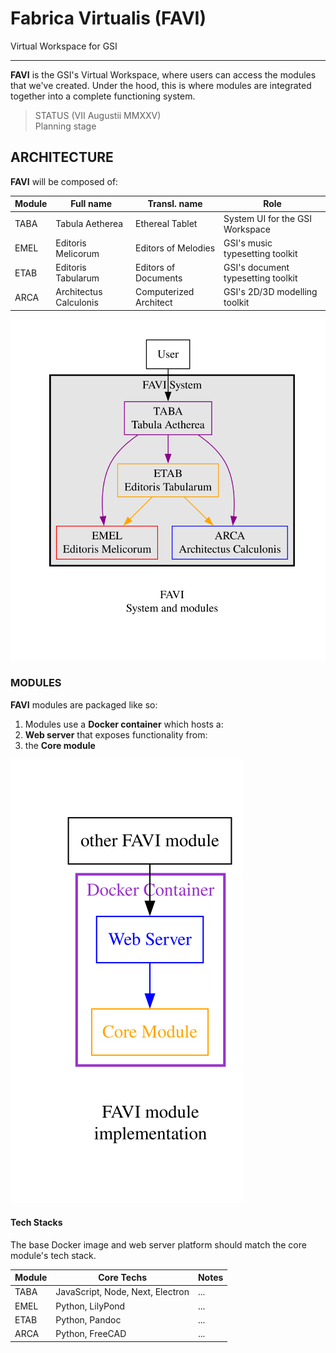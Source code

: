 # Fabrica Virtualis (FAVI)

Virtual Workspace for GSI

---

**FAVI** is the GSI's Virtual Workspace, where users can access the modules that we've created. Under the hood, this is where modules are integrated together into a complete functioning system.

> STATUS (VII Augustii MMXXV)  
Planning stage

## ARCHITECTURE

**FAVI** will be composed of:

| Module | Full name | Transl. name | Role |
| --- | --- | --- | --- |
| TABA | Tabula Aetherea | Ethereal Tablet | System UI for the GSI Workspace | 
| EMEL | Editoris Melicorum | Editors of Melodies | GSI's music typesetting toolkit | 
| ETAB | Editoris Tabularum | Editors of Documents | GSI's document typesetting toolkit | 
| ARCA | Architectus Calculonis | Computerized Architect | GSI's 2D/3D modelling toolkit |

![FAVI system](./static/design/favi-system.svg "FAVI system")

### MODULES

**FAVI** modules are packaged like so:

1. Modules use a **Docker container** which hosts a:
1. **Web server** that exposes functionality from:
1. the **Core module**

![FAVI module](./static/design/favi-module.svg "FAVI module")

#### Tech Stacks

The base Docker image and web server platform should match the core module's tech stack.

| Module | Core Techs | Notes |
| --- | --- | --- |
| TABA | JavaScript, Node, Next, Electron | ... |
| EMEL | Python, LilyPond | ... |
| ETAB | Python, Pandoc | ... |
| ARCA | Python, FreeCAD | ... |
